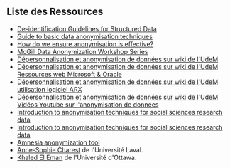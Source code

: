 
## Liste des Ressources

- [De-identification Guidelines for Structured Data](https://www.ipc.on.ca/en/resources-and-decisions/de-identification-guidelines-structured-data)
- [Guide to basic data anonymisation techniques](https://iapp.org/media/pdf/resource_center/Guide_to_Anonymisation.pdf) 
- [How do we ensure anonymisation is effective?](https://ico.org.uk/media/about-the-ico/documents/4018606/chapter-2-anonymisation-draft.pdf) 
- [McGill Data Anonymization Workshop Series](https://www.youtube.com/playlist?list=PLfMfJihLOASUMZwKQ32OQkOfTEv20spmH) 
- [Dépersonnalisation et anonymisation de données sur wiki de l'UdeM](https://wiki.umontreal.ca/pages/viewpage.action?pageId=310510436) 
- [Dépersonnalisation et anonymisation de données sur wiki de l'UdeM Ressources web Microsoft & Oracle ](https://wiki.umontreal.ca/pages/viewpage.action?pageId=310510434)
- [Dépersonnalisation et anonymisation de données sur wiki de l'UdeM utilisation logiciel ARX](https://wiki.umontreal.ca/display/gouvernancedesdonnees/Ressources+web+-+utilisation+logiciel+ARX) 
- [Dépersonnalisation et anonymisation de données sur wiki de l'UdeM Vidéos Youtube sur l'anonymisation de données](https://wiki.umontreal.ca/pages/viewpage.action?pageId=310510430) 
- [Introduction to anonymisation techniques for social sciences research data](https://www.youtube.com/watch?v=7y3ZFKSWiX0)
- [Introduction to anonymisation techniques for social sciences research data ](https://ukdataservice.ac.uk/app/uploads/introtoanonymisation2024-06-11.pdf)
- [Amnesia anonymization tool](https://amnesia.openaire.eu/index.html) 
- [Anne-Sophie Charest](https://iid.ulaval.ca/equipes/anne-sophie-charest/) de l'Université Laval. 
- [Khaled El Eman](https://www.linkedin.com/in/kelemam/) de l'Université d'Ottawa. 
